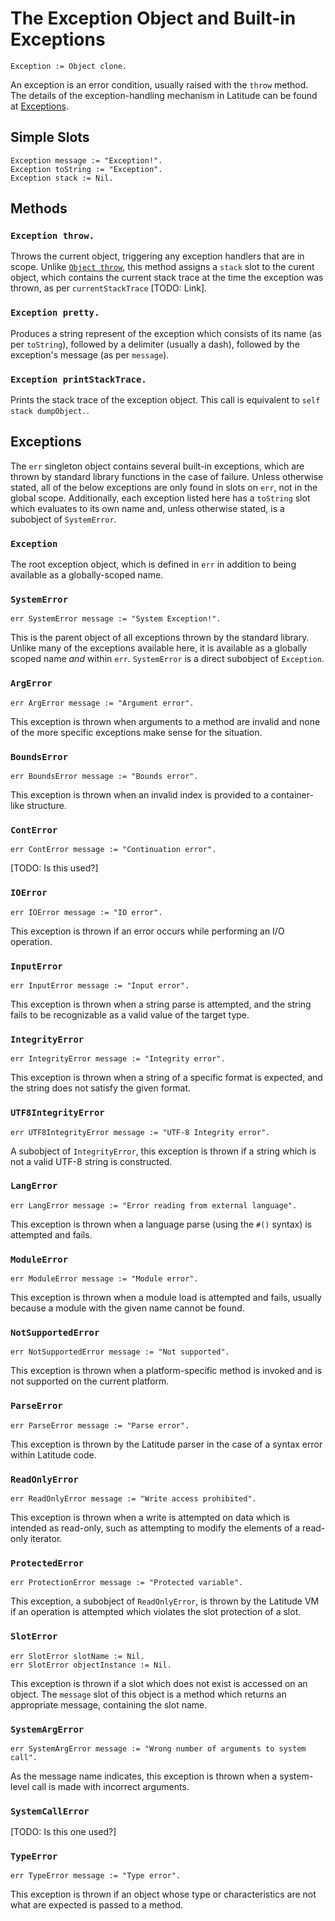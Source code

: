 
# The Exception Object and Built-in Exceptions

    Exception := Object clone.

An exception is an error condition, usually raised with the `throw`
method. The details of the exception-handling mechanism in Latitude
can be found
at
[Exceptions](../i_syntax_and_semantics/ch6_controlflow.md#exceptions).

## Simple Slots

    Exception message := "Exception!".
    Exception toString := "Exception".
    Exception stack := Nil.

## Methods

### `Exception throw.`

Throws the current object, triggering any exception handlers that are
in scope. Unlike [`Object throw`](object.md#object-throw), this method
assigns a `stack` slot to the curent object, which contains the
current stack trace at the time the exception was thrown, as per
`currentStackTrace` [TODO: Link].

### `Exception pretty.`

Produces a string represent of the exception which consists of its
name (as per `toString`), followed by a delimiter (usually a dash),
followed by the exception's message (as per `message`).

### `Exception printStackTrace.`

Prints the stack trace of the exception object. This call is
equivalent to `self stack dumpObject.`.

## Exceptions

The `err` singleton object contains several built-in exceptions, which
are thrown by standard library functions in the case of
failure. Unless otherwise stated, all of the below exceptions are only
found in slots on `err`, not in the global scope. Additionally, each
exception listed here has a `toString` slot which evaluates to its own
name and, unless otherwise stated, is a subobject of `SystemError`.

### `Exception`

The root exception object, which is defined in `err` in addition to
being available as a globally-scoped name.

### `SystemError`

    err SystemError message := "System Exception!".

This is the parent object of all exceptions thrown by the standard
library. Unlike many of the exceptions available here, it is available
as a globally scoped name *and* within `err`. `SystemError` is a
direct subobject of `Exception`.

### `ArgError`

    err ArgError message := "Argument error".

This exception is thrown when arguments to a method are invalid and
none of the more specific exceptions make sense for the situation.

### `BoundsError`

    err BoundsError message := "Bounds error".

This exception is thrown when an invalid index is provided to a
container-like structure.

### `ContError`

    err ContError message := "Continuation error".

[TODO: Is this used?]

### `IOError`

    err IOError message := "IO error".

This exception is thrown if an error occurs while performing an I/O
operation.

### `InputError`

    err InputError message := "Input error".

This exception is thrown when a string parse is attempted, and the
string fails to be recognizable as a valid value of the target type.

### `IntegrityError`

    err IntegrityError message := "Integrity error".

This exception is thrown when a string of a specific format is
expected, and the string does not satisfy the given format.

### `UTF8IntegrityError`

    err UTF8IntegrityError message := "UTF-8 Integrity error".

A subobject of `IntegrityError`, this exception is thrown if a string
which is not a valid UTF-8 string is constructed.

### `LangError`

    err LangError message := "Error reading from external language".

This exception is thrown when a language parse (using the `#()`
syntax) is attempted and fails.

### `ModuleError`

    err ModuleError message := "Module error".

This exception is thrown when a module load is attempted and fails,
usually because a module with the given name cannot be found.

### `NotSupportedError`

    err NotSupportedError message := "Not supported".

This exception is thrown when a platform-specific method is invoked
and is not supported on the current platform.

### `ParseError`

    err ParseError message := "Parse error".

This exception is thrown by the Latitude parser in the case of a
syntax error within Latitude code.

### `ReadOnlyError`

    err ReadOnlyError message := "Write access prohibited".

This exception is thrown when a write is attempted on data which is
intended as read-only, such as attempting to modify the elements of a
read-only iterator.

### `ProtectedError`

    err ProtectionError message := "Protected variable".

This exception, a subobject of `ReadOnlyError`, is thrown by the
Latitude VM if an operation is attempted which violates the slot
protection of a slot.

### `SlotError`

    err SlotError slotName := Nil.
    err SlotError objectInstance := Nil.

This exception is thrown if a slot which does not exist is accessed on
an object. The `message` slot of this object is a method which returns
an appropriate message, containing the slot name.

### `SystemArgError`

    err SystemArgError message := "Wrong number of arguments to system call".

As the message name indicates, this exception is thrown when a
system-level call is made with incorrect arguments.

### `SystemCallError`

[TODO: Is this one used?]

### `TypeError`

    err TypeError message := "Type error".

This exception is thrown if an object whose type or characteristics
are not what are expected is passed to a method.
